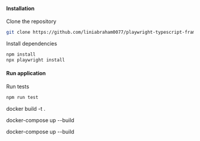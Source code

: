 #### Installation

Clone the repository

```bash
git clone https://github.com/liniabraham0077/playwright-typescript-framework.git
```

Install dependencies

```bash
npm install
npx playwright install
```

#### Run application

Run tests 

```bash
npm run test
```

<!-- build docker iamge from dockerfile -->

docker build -t <name of the image> .

docker-compose up --build

<!-- build docker iamge from dockerfile and run tests using docker-compose file -->

docker-compose up --build
